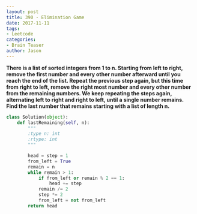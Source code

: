 ```yaml
---
layout: post
title: 390 - Elimination Game
date: 2017-11-11
tags:
- Leetcode
categories:
- Brain Teaser
author: Jason
---
```

**There is a list of sorted integers from 1 to n. Starting from left to right, remove the first number and every other number afterward until you reach the end of the list. Repeat the previous step again, but this time from right to left, remove the right most number and every other number from the remaining numbers. We keep repeating the steps again, alternating left to right and right to left, until a single number remains. Find the last number that remains starting with a list of length n.**


```python
class Solution(object):
    def lastRemaining(self, n):
        """
        :type n: int
        :rtype: int
        """

        head = step = 1
        from_left = True
        remain = n
        while remain > 1:
            if from_left or remain % 2 == 1:
                head += step
            remain /= 2
            step *= 2
            from_left = not from_left
        return head
```
